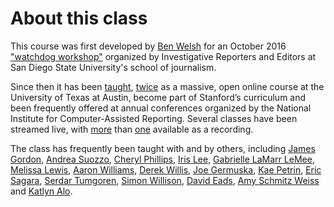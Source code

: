 # About this class

This course was first developed by [Ben Welsh](https://palewi.re/who-is-ben-welsh/) for an October 2016 ["watchdog workshop"](http://www.californiacivicdata.org/2016/10/08/first-python-notebook/) organized by Investigative Reporters and Editors at San Diego State University's school of journalism.

Since then it has been [taught](https://knightcenter.utexas.edu/blog/00-18396-sign-now-our-new-online-course-data-journalism-python-data-journalists-analyzing-money), [twice](https://journalismcourses.org/product/first-python-notebook-data-analysis-on-deadline/) as a massive, open online course at the University of Texas at Austin, become part of Stanford’s curriculum and been frequently offered at annual conferences organized by the National Institute for Computer-Assisted Reporting. Several classes have been streamed live, with [more](https://www.youtube.com/watch?v=x-y7tRpq7xM) than [one](https://www.youtube.com/watch?v=2RgPoy05AnA) available as a recording.

The class has frequently been taught with and by others, including [James Gordon](https://journalism.missouri.edu/people/james-gordon/), [Andrea Suozzo](https://andreasuozzo.com/), [Cheryl Phillips](https://comm.stanford.edu/faculty-phillips/), [Iris Lee](https://www.latimes.com/people/iris-lee), [Gabrielle LaMarr LeMee](https://linktr.ee/lamarrlemee), [Melissa Lewis](https://melissalewis.codes/), [Aaron Williams](https://acwx.net/), [Derek Willis](http://thescoop.org/), [Joe Germuska](https://about.me/joegermuska), [Kae Petrin](https://petrinkae.github.io), [Eric Sagara](https://www.linkedin.com/in/esagara), [Serdar Tumgoren](https://twitter.com/zstumgoren), [Simon Willison](https://simonwillison.net/), [David Eads](http://www.recoveredfactory.net/), [Amy Schmitz Weiss](https://californiacivicdata.org/2017/07/12/first-python-notebook-at-sdsu/) and [Katlyn Alo](https://www.linkedin.com/in/katalo/).
